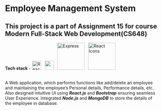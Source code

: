 # Employee Management System
## This project is a part of Assignment 15 for course **Modern Full-Stack Web Development(CS648)** 


**Tech stack** - <img src="https://raw.githubusercontent.com/react-icons/react-icons/master/react-icons.svg" width="30" alt="React Icons"> &nbsp;
<a href="https://nodejs.org"><img height=30 src="https://raw.githubusercontent.com/caiogondim/javascript-server-side-logos/master/node.js/standard/454x128.png"></a> &nbsp;
<img src = "https://github.com/MarioTerron/logo-images/blob/master/logos/expressjs.png" width="90" alt="Express"> &nbsp;
<img src="https://img.shields.io/badge/MongoDB-%234ea94b.svg?style=for-the-badge&logo=mongodb&logoColor=white" width="90" alt="React Icons"> <br>


<br>
A Web application, which performs functions like add/delete an employee and maintaining the employee’s Personal
details, Performance details, etc. Also designed intuitive UI using 
<b><i>React.js</i></b>
and <b><i>Bootstrap</i></b> ensuring seamless User Experience.
Integrated <b><i>Node.js</i></b> and <b><i>MongoDB</i></b> to store the details of the employee in database.
<br>
